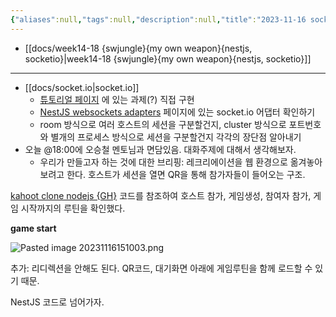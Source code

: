 ```yaml
---
{"aliases":null,"tags":null,"description":null,"title":"2023-11-16 socket.io {튜토리얼} {room} {cluster}","created":"2023-11-17T20:32:08","updated":"2023-11-17T20:32:15","dg-publish":true,"permalink":"/docs/2023-11-16 socket.io {튜토리얼} {room} {cluster}/","dgPassFrontmatter":true}
---
```



- [[docs/week14-18 {swjungle}{my own weapon}{nestjs, socketio}\|week14-18 {swjungle}{my own weapon}{nestjs, socketio}]]
___
- [[docs/socket.io\|socket.io]]
	- [튜토리얼 페이지](https://socket.io/get-started/chat) 에 있는 과제(?) 직접 구현 
	- [NestJS websockets adapters](https://docs.nestjs.com/websockets/adapter#extend-socketio) 페이지에 있는 socket.io 어댑터 확인하기
	- room 방식으로 여러 호스트의 세션을 구분할건지, cluster 방식으로 포트번호와 별개의 프로세스 방식으로 세션을 구분할건지 각각의 장단점 알아내기
- 오늘 @18:00에 오승철 멘토님과 면담있음. 대화주제에 대해서 생각해보자.
	- 우리가 만들고자 하는 것에 대한 브리핑: 레크리에이션을 웹 환경으로 옮겨놓아보려고 한다. 호스트가 세션을 열면 QR을 통해 참가자들이 들어오는 구조. 

[kahoot clone nodejs {GH}](https://github.com/ethanbrimhall/kahoot-clone-nodejs/blob/master/server/server.js) 코드를 참조하여 호스트 참가, 게임생성, 참여자 참가, 게임 시작까지의 루틴을 확인했다.

**game start**

![Pasted image 20231116151003.png](/img/user/docs/assets/Pasted%20image%2020231116151003.png)

추가: 리디렉션을 안해도 된다. QR코드, 대기화면 아래에 게임루틴을 함께 로드할 수 있기 때문.

NestJS 코드로 넘어가자.

<style> .container {font-family: sans-serif; text-align: center;} .button-wrapper button {z-index: 1;height: 40px; width: 100px; margin: 10px;padding: 5px;} .excalidraw .App-menu_top .buttonList { display: flex;} .excalidraw-wrapper { height: 800px; margin: 50px; position: relative;} :root[dir="ltr"] .excalidraw .layer-ui__wrapper .zen-mode-transition.App-menu_bottom--transition-left {transform: none;} </style><script src="https://cdn.jsdelivr.net/npm/react@17/umd/react.production.min.js"></script><script src="https://cdn.jsdelivr.net/npm/react-dom@17/umd/react-dom.production.min.js"></script><script type="text/javascript" src="https://cdn.jsdelivr.net/npm/@excalidraw/excalidraw@0/dist/excalidraw.production.min.js"></script><div id="Drawing_2023-11-16_2255.03.excalidraw.md1"></div><script>(function(){const InitialData={"type":"excalidraw","version":2,"source":"https://github.com/zsviczian/obsidian-excalidraw-plugin/releases/tag/2.0.0","elements":[{"id":"cEAJxIuO","type":"text","x":-415.1302483311672,"y":-421.17736761024025,"width":376.68731689453125,"height":72,"angle":0,"strokeColor":"#1e1e1e","backgroundColor":"transparent","fillStyle":"solid","strokeWidth":2,"strokeStyle":"solid","roughness":1,"opacity":100,"groupIds":[],"frameId":null,"roundness":null,"seed":1533022946,"version":158,"versionNonce":1766082146,"isDeleted":false,"boundElements":[{"id":"jSv72dPZqFApibAJyCGGD","type":"arrow"}],"updated":1700144559922,"link":null,"locked":false,"text":"1. 호스트는 '캐치마인드' 게임을 선택함 {\n    user_num\n}","rawText":"1. 호스트는 '캐치마인드' 게임을 선택함 {\n    user_num\n}","fontSize":20,"fontFamily":3,"textAlign":"left","verticalAlign":"top","baseline":66,"containerId":null,"originalText":"1. 호스트는 '캐치마인드' 게임을 선택함 {\n    user_num\n}","lineHeight":1.2},{"id":"5JV3nZ0S","type":"text","x":-423.5620723962784,"y":-305.03258514404297,"width":98.91993713378906,"height":25,"angle":0,"strokeColor":"#1e1e1e","backgroundColor":"transparent","fillStyle":"solid","strokeWidth":2,"strokeStyle":"solid","roughness":1,"opacity":100,"groupIds":[],"frameId":null,"roundness":null,"seed":20808098,"version":32,"versionNonce":1892894910,"isDeleted":false,"boundElements":[],"updated":1700144559922,"link":null,"locked":false,"text":"2. 대기화면","rawText":"2. 대기화면","fontSize":20,"fontFamily":1,"textAlign":"left","verticalAlign":"top","baseline":17,"containerId":null,"originalText":"2. 대기화면","lineHeight":1.25},{"id":"zQPleHGT","type":"text","x":126.7248028318794,"y":-417.3331891559875,"width":187.5,"height":24,"angle":0,"strokeColor":"#1e1e1e","backgroundColor":"transparent","fillStyle":"solid","strokeWidth":2,"strokeStyle":"solid","roughness":1,"opacity":100,"groupIds":[],"frameId":null,"roundness":null,"seed":1772100770,"version":85,"versionNonce":233010658,"isDeleted":false,"boundElements":[{"id":"jSv72dPZqFApibAJyCGGD","type":"arrow"}],"updated":1700144603312,"link":null,"locked":false,"text":"socket connect +","rawText":"socket connect +","fontSize":20,"fontFamily":3,"textAlign":"left","verticalAlign":"top","baseline":18,"containerId":null,"originalText":"socket connect +","lineHeight":1.2},{"id":"jSv72dPZqFApibAJyCGGD","type":"arrow","x":-14.677638817145407,"y":-406.9525729878965,"width":122.19584796805599,"height":6.241131201659414,"angle":0,"strokeColor":"#1e1e1e","backgroundColor":"transparent","fillStyle":"solid","strokeWidth":2,"strokeStyle":"solid","roughness":1,"opacity":100,"groupIds":[],"frameId":null,"roundness":{"type":2},"seed":880491134,"version":373,"versionNonce":1736337826,"isDeleted":false,"boundElements":null,"updated":1700144603312,"link":null,"locked":false,"points":[[0,0],[122.19584796805599,-6.241131201659414]],"lastCommittedPoint":null,"startBinding":null,"endBinding":{"elementId":"zQPleHGT","focus":0.8118619351095582,"gap":19.20659368096881},"startArrowhead":null,"endArrowhead":"arrow"},{"id":"ONqGKT7O","type":"text","x":128.6155960321388,"y":-369.86996920313715,"width":199.21875,"height":120,"angle":0,"strokeColor":"#1e1e1e","backgroundColor":"transparent","fillStyle":"solid","strokeWidth":2,"strokeStyle":"solid","roughness":1,"opacity":100,"groupIds":[],"frameId":null,"roundness":null,"seed":1680924642,"version":275,"versionNonce":755754850,"isDeleted":false,"boundElements":null,"updated":1700144576274,"link":null,"locked":false,"text":"emit(make_room) {\n    access_token,\n    game_type,\n    user_num\n}","rawText":"emit(make_room) {\n    access_token,\n    game_type,\n    user_num\n}","fontSize":20,"fontFamily":3,"textAlign":"left","verticalAlign":"top","baseline":114,"containerId":null,"originalText":"emit(make_room) {\n    access_token,\n    game_type,\n    user_num\n}","lineHeight":1.2},{"id":"CCLZgsdN","type":"text","x":-406.5173946619034,"y":-269.5016098022461,"width":391.74371337890625,"height":96,"angle":0,"strokeColor":"#1e1e1e","backgroundColor":"transparent","fillStyle":"solid","strokeWidth":2,"strokeStyle":"solid","roughness":1,"opacity":100,"groupIds":[],"frameId":null,"roundness":null,"seed":1558206946,"version":149,"versionNonce":622119266,"isDeleted":false,"boundElements":[{"id":"PqAHZj5HhOcAciuB1AYAd","type":"arrow"}],"updated":1700144769729,"link":null,"locked":false,"text":"QR {\n    host: game_page\n    query: room_id (사실상 host_id)\n}","rawText":"QR {\n    host: game_page\n    query: room_id (사실상 host_id)\n}","fontSize":20,"fontFamily":3,"textAlign":"left","verticalAlign":"top","baseline":90,"containerId":null,"originalText":"QR {\n    host: game_page\n    query: room_id (사실상 host_id)\n}","lineHeight":1.2},{"id":"QXkomn93","type":"text","x":-428.74452917653457,"y":-87.23293577172046,"width":283.49359130859375,"height":48,"angle":0,"strokeColor":"#1e1e1e","backgroundColor":"transparent","fillStyle":"solid","strokeWidth":2,"strokeStyle":"solid","roughness":1,"opacity":100,"groupIds":[],"frameId":null,"roundness":null,"seed":1786066110,"version":312,"versionNonce":459405758,"isDeleted":false,"boundElements":[{"id":"28IcJ94pRIuASrJD85wDk","type":"arrow"}],"updated":1700144559923,"link":null,"locked":false,"text":"3. 플레이어가 게임방으로 들어감\n","rawText":"3. 플레이어가 게임방으로 들어감\n","fontSize":20,"fontFamily":3,"textAlign":"left","verticalAlign":"top","baseline":42,"containerId":null,"originalText":"3. 플레이어가 게임방으로 들어감\n","lineHeight":1.2},{"id":"4D8OxcFc","type":"text","x":-297.0858934158597,"y":-10.019176607387006,"width":433.59375,"height":24,"angle":0,"strokeColor":"#1e1e1e","backgroundColor":"transparent","fillStyle":"solid","strokeWidth":2,"strokeStyle":"solid","roughness":1,"opacity":100,"groupIds":[],"frameId":null,"roundness":null,"seed":1344697406,"version":104,"versionNonce":1059195170,"isDeleted":false,"boundElements":[{"id":"28IcJ94pRIuASrJD85wDk","type":"arrow"}],"updated":1700144559923,"link":null,"locked":false,"text":"socket connect **treepark.shop:8000**","rawText":"socket connect **treepark.shop:8000**","fontSize":20,"fontFamily":3,"textAlign":"left","verticalAlign":"top","baseline":18,"containerId":null,"originalText":"socket connect **treepark.shop:8000**","lineHeight":1.2},{"id":"GO5turJ4","type":"text","x":-411.62341272830963,"y":84.8860855102539,"width":465.412353515625,"height":96,"angle":0,"strokeColor":"#1e1e1e","backgroundColor":"transparent","fillStyle":"solid","strokeWidth":2,"strokeStyle":"solid","roughness":1,"opacity":100,"groupIds":[],"frameId":null,"roundness":null,"seed":1892652222,"version":155,"versionNonce":1156640482,"isDeleted":false,"boundElements":null,"updated":1700144649693,"link":null,"locked":false,"text":"4. 플레이어가 닉네임을 입력함 -> emit(ready) {\n    room_id, \n    nickname,\n}","rawText":"4. 플레이어가 닉네임을 입력함 -> emit(ready) {\n    room_id, \n    nickname,\n}","fontSize":20,"fontFamily":3,"textAlign":"left","verticalAlign":"top","baseline":90,"containerId":null,"originalText":"4. 플레이어가 닉네임을 입력함 -> emit(ready) {\n    room_id, \n    nickname,\n}","lineHeight":1.2},{"id":"28IcJ94pRIuASrJD85wDk","type":"arrow","x":-370.4613816971097,"y":-36.33320248629326,"width":48.822265625,"height":43.3017578125,"angle":0,"strokeColor":"#1e1e1e","backgroundColor":"transparent","fillStyle":"solid","strokeWidth":2,"strokeStyle":"solid","roughness":1,"opacity":100,"groupIds":[],"frameId":null,"roundness":{"type":2},"seed":620238846,"version":104,"versionNonce":1913165026,"isDeleted":false,"boundElements":null,"updated":1700144559923,"link":null,"locked":false,"points":[[0,0],[8.549774169921875,32.9986572265625],[48.822265625,43.3017578125]],"lastCommittedPoint":null,"startBinding":{"elementId":"QXkomn93","focus":0.6111795596361476,"gap":2.899733285427203},"endBinding":null,"startArrowhead":null,"endArrowhead":"arrow"},{"id":"BMje0nJb","type":"text","x":-413.10253870487213,"y":255.49500274658203,"width":266.193603515625,"height":24,"angle":0,"strokeColor":"#1e1e1e","backgroundColor":"transparent","fillStyle":"solid","strokeWidth":2,"strokeStyle":"solid","roughness":1,"opacity":100,"groupIds":[],"frameId":null,"roundness":null,"seed":1928283362,"version":52,"versionNonce":2171454,"isDeleted":false,"boundElements":[{"id":"19KJB9g_Mysy0TdQugI4T","type":"arrow"}],"updated":1700144559923,"link":null,"locked":false,"text":"5. 호스트가 게임시작을 실시함","rawText":"5. 호스트가 게임시작을 실시함","fontSize":20,"fontFamily":3,"textAlign":"left","verticalAlign":"top","baseline":18,"containerId":null,"originalText":"5. 호스트가 게임시작을 실시함","lineHeight":1.2},{"id":"GRqQbsAH","type":"text","x":-40.10253870487213,"y":295.49500274658203,"width":257.8125,"height":24,"angle":0,"strokeColor":"#1e1e1e","backgroundColor":"transparent","fillStyle":"solid","strokeWidth":2,"strokeStyle":"solid","roughness":1,"opacity":100,"groupIds":[],"frameId":null,"roundness":null,"seed":1579921214,"version":31,"versionNonce":1739040930,"isDeleted":false,"boundElements":[{"id":"19KJB9g_Mysy0TdQugI4T","type":"arrow"},{"id":"D-U1cRod5El9IAd-DM-79","type":"arrow"}],"updated":1700144559923,"link":null,"locked":false,"text":"emit(catch_game_start)","rawText":"emit(catch_game_start)","fontSize":20,"fontFamily":3,"textAlign":"left","verticalAlign":"top","baseline":18,"containerId":null,"originalText":"emit(catch_game_start)","lineHeight":1.2},{"id":"19KJB9g_Mysy0TdQugI4T","type":"arrow","x":-257.06506311893463,"y":283.86963653564453,"width":207.27691650390625,"height":30.25262451171875,"angle":0,"strokeColor":"#1e1e1e","backgroundColor":"transparent","fillStyle":"solid","strokeWidth":2,"strokeStyle":"solid","roughness":1,"opacity":100,"groupIds":[],"frameId":null,"roundness":{"type":2},"seed":356757218,"version":35,"versionNonce":108931710,"isDeleted":false,"boundElements":null,"updated":1700144559923,"link":null,"locked":false,"points":[[0,0],[207.27691650390625,30.25262451171875]],"lastCommittedPoint":null,"startBinding":{"elementId":"BMje0nJb","focus":0.4145118132856533,"gap":4.3746337890625},"endBinding":{"elementId":"GRqQbsAH","focus":-0.8715170520250449,"gap":9.68560791015625},"startArrowhead":null,"endArrowhead":"arrow"},{"id":"D-U1cRod5El9IAd-DM-79","type":"arrow","x":80.81337803579758,"y":323.8994827270508,"width":0.17138153837346692,"height":77.66686263473702,"angle":0,"strokeColor":"#1e1e1e","backgroundColor":"transparent","fillStyle":"solid","strokeWidth":2,"strokeStyle":"solid","roughness":1,"opacity":100,"groupIds":[],"frameId":null,"roundness":{"type":2},"seed":1995797154,"version":44,"versionNonce":1286046654,"isDeleted":false,"boundElements":null,"updated":1700144660165,"link":null,"locked":false,"points":[[0,0],[0.17138153837346692,77.66686263473702]],"lastCommittedPoint":null,"startBinding":{"elementId":"GRqQbsAH","focus":0.06225070622333695,"gap":4.40447998046875},"endBinding":{"elementId":"VUCyd9aX","focus":-0.12083994372539716,"gap":14.0770263671875},"startArrowhead":null,"endArrowhead":"arrow"},{"id":"VUCyd9aX","type":"text","x":50.13753080907554,"y":415.64337172897524,"width":70.3125,"height":24,"angle":0,"strokeColor":"#1e1e1e","backgroundColor":"transparent","fillStyle":"solid","strokeWidth":2,"strokeStyle":"solid","roughness":1,"opacity":100,"groupIds":[],"frameId":null,"roundness":null,"seed":488440062,"version":33,"versionNonce":84589374,"isDeleted":false,"boundElements":[{"id":"D-U1cRod5El9IAd-DM-79","type":"arrow"}],"updated":1700144660165,"link":null,"locked":false,"text":"Player","rawText":"Player","fontSize":20,"fontFamily":3,"textAlign":"left","verticalAlign":"top","baseline":18,"containerId":null,"originalText":"Player","lineHeight":1.2},{"id":"MdlJo5LI","type":"text","x":-424.4638882756441,"y":494.5066604614258,"width":632.2747192382812,"height":24,"angle":0,"strokeColor":"#1e1e1e","backgroundColor":"transparent","fillStyle":"solid","strokeWidth":2,"strokeStyle":"solid","roughness":1,"opacity":100,"groupIds":[],"frameId":null,"roundness":null,"seed":583273954,"version":128,"versionNonce":1090328190,"isDeleted":false,"boundElements":[{"id":"Q6My_VK6GZei8bJLon-9x","type":"arrow"},{"id":"ho9riK3wRiAC3uZT7vANv","type":"arrow"}],"updated":1700144665795,"link":null,"locked":false,"text":"6. Player들은 호스트의 화면을 보며 정답을 작성해 ok 버튼을 누른다.","rawText":"6. Player들은 호스트의 화면을 보며 정답을 작성해 ok 버튼을 누른다.","fontSize":20,"fontFamily":3,"textAlign":"left","verticalAlign":"top","baseline":18,"containerId":null,"originalText":"6. Player들은 호스트의 화면을 보며 정답을 작성해 ok 버튼을 누른다.","lineHeight":1.2},{"id":"EiL9JAWO","type":"text","x":-426.8909298181534,"y":681.0110549926758,"width":671.3433837890625,"height":24,"angle":0,"strokeColor":"#1e1e1e","backgroundColor":"transparent","fillStyle":"solid","strokeWidth":2,"strokeStyle":"solid","roughness":1,"opacity":100,"groupIds":[],"frameId":null,"roundness":null,"seed":244206142,"version":170,"versionNonce":641143614,"isDeleted":false,"boundElements":[{"id":"ho9riK3wRiAC3uZT7vANv","type":"arrow"}],"updated":1700144559924,"link":null,"locked":false,"text":"7. 정답 일치자 발생시 정답자 이름공개, 없을시 호스트가 억지로 끝내기 가능","rawText":"7. 정답 일치자 발생시 정답자 이름공개, 없을시 호스트가 억지로 끝내기 가능","fontSize":20,"fontFamily":3,"textAlign":"left","verticalAlign":"top","baseline":18,"containerId":null,"originalText":"7. 정답 일치자 발생시 정답자 이름공개, 없을시 호스트가 억지로 끝내기 가능","lineHeight":1.2},{"id":"WS7wl71TK69RUvU_LOcAc","type":"rectangle","x":-397.67224085330963,"y":558.545539855957,"width":388.7744140625,"height":45.26397705078125,"angle":0,"strokeColor":"#1e1e1e","backgroundColor":"transparent","fillStyle":"solid","strokeWidth":2,"strokeStyle":"solid","roughness":1,"opacity":100,"groupIds":[],"frameId":null,"roundness":{"type":3},"seed":2084927358,"version":71,"versionNonce":1256540066,"isDeleted":false,"boundElements":[{"type":"text","id":"82qxQjiD"}],"updated":1700144559924,"link":null,"locked":false},{"id":"82qxQjiD","type":"text","x":-392.67224085330963,"y":569.1775283813477,"width":11.71875,"height":24,"angle":0,"strokeColor":"#1e1e1e","backgroundColor":"transparent","fillStyle":"solid","strokeWidth":2,"strokeStyle":"solid","roughness":1,"opacity":100,"groupIds":[],"frameId":null,"roundness":null,"seed":484371838,"version":14,"versionNonce":917371774,"isDeleted":false,"boundElements":null,"updated":1700144559924,"link":null,"locked":false,"text":"|","rawText":"|","fontSize":20,"fontFamily":3,"textAlign":"left","verticalAlign":"middle","baseline":18,"containerId":"WS7wl71TK69RUvU_LOcAc","originalText":"|","lineHeight":1.2},{"id":"I5UDJ8Oyj_JXW8-SZNVdI","type":"rectangle","x":8.735107779502869,"y":562.0457229614258,"width":88.31671142578125,"height":40.04595947265625,"angle":0,"strokeColor":"#1e1e1e","backgroundColor":"transparent","fillStyle":"solid","strokeWidth":2,"strokeStyle":"solid","roughness":1,"opacity":100,"groupIds":[],"frameId":null,"roundness":{"type":3},"seed":219461246,"version":21,"versionNonce":1340080994,"isDeleted":false,"boundElements":[{"type":"text","id":"cEDIbRlb"}],"updated":1700144559924,"link":null,"locked":false},{"id":"cEDIbRlb","type":"text","x":41.174713492393494,"y":570.0687026977539,"width":23.4375,"height":24,"angle":0,"strokeColor":"#1e1e1e","backgroundColor":"transparent","fillStyle":"solid","strokeWidth":2,"strokeStyle":"solid","roughness":1,"opacity":100,"groupIds":[],"frameId":null,"roundness":null,"seed":1854137150,"version":7,"versionNonce":547216318,"isDeleted":false,"boundElements":null,"updated":1700144559924,"link":null,"locked":false,"text":"OK","rawText":"OK","fontSize":20,"fontFamily":3,"textAlign":"center","verticalAlign":"middle","baseline":18,"containerId":"I5UDJ8Oyj_JXW8-SZNVdI","originalText":"OK","lineHeight":1.2},{"id":"Q6My_VK6GZei8bJLon-9x","type":"arrow","x":212.72022427318404,"y":507.3374938293907,"width":117.1392822265625,"height":53.83422081913682,"angle":0,"strokeColor":"#1e1e1e","backgroundColor":"transparent","fillStyle":"solid","strokeWidth":2,"strokeStyle":"solid","roughness":1,"opacity":100,"groupIds":[],"frameId":null,"roundness":{"type":2},"seed":1799831522,"version":124,"versionNonce":1750177470,"isDeleted":false,"boundElements":null,"updated":1700144665796,"link":null,"locked":false,"points":[[0,0],[77.14488838913132,-15.948600701949317],[59.715445029756324,-53.83422081913682],[-39.994393837431176,-30.391227655074317]],"lastCommittedPoint":null,"startBinding":{"elementId":"MdlJo5LI","focus":0.8687353849992625,"gap":4.909393310546875},"endBinding":null,"startArrowhead":null,"endArrowhead":"arrow"},{"id":"f5Jfi7Jv","type":"text","x":282.87716386060015,"y":446.85827013847415,"width":115.5186767578125,"height":24,"angle":0,"strokeColor":"#1e1e1e","backgroundColor":"transparent","fillStyle":"solid","strokeWidth":2,"strokeStyle":"solid","roughness":1,"opacity":100,"groupIds":[],"frameId":null,"roundness":null,"seed":1452422078,"version":70,"versionNonce":975680510,"isDeleted":false,"boundElements":null,"updated":1700144559924,"link":null,"locked":false,"text":"오답시 재시도","rawText":"오답시 재시도","fontSize":20,"fontFamily":3,"textAlign":"left","verticalAlign":"top","baseline":18,"containerId":null,"originalText":"오답시 재시도","lineHeight":1.2},{"id":"ho9riK3wRiAC3uZT7vANv","type":"arrow","x":216.0264376520903,"y":507.7757627060157,"width":665.0083761567367,"height":162.6907671401757,"angle":0,"strokeColor":"#1e1e1e","backgroundColor":"transparent","fillStyle":"solid","strokeWidth":2,"strokeStyle":"solid","roughness":1,"opacity":100,"groupIds":[],"frameId":null,"roundness":{"type":2},"seed":302264126,"version":383,"versionNonce":1772883710,"isDeleted":false,"boundElements":null,"updated":1700144665796,"link":null,"locked":false,"points":[[0,0],[102.30620430710007,30.245820851113194],[47.752737510225074,119.06241020658194],[-475.7421355366499,127.26651176908194],[-562.7021718496367,162.6907671401757]],"lastCommittedPoint":null,"startBinding":{"elementId":"MdlJo5LI","focus":-0.8972127666538365,"gap":8.215606689453125},"endBinding":{"elementId":"EiL9JAWO","focus":-1.0149740580551017,"gap":10.544525146484375},"startArrowhead":null,"endArrowhead":"arrow"},{"id":"lX7lIex5","type":"text","x":-426.06675336949957,"y":761.6484430647893,"width":344.86871337890625,"height":24,"angle":0,"strokeColor":"#1e1e1e","backgroundColor":"transparent","fillStyle":"solid","strokeWidth":2,"strokeStyle":"solid","roughness":1,"opacity":100,"groupIds":[],"frameId":null,"roundness":null,"seed":1934419618,"version":58,"versionNonce":1524095266,"isDeleted":false,"boundElements":null,"updated":1700144676598,"link":null,"locked":false,"text":"8. disconnect session (일단은) ","rawText":"8. disconnect session (일단은) ","fontSize":20,"fontFamily":3,"textAlign":"left","verticalAlign":"top","baseline":18,"containerId":null,"originalText":"8. disconnect session (일단은) ","lineHeight":1.2},{"id":"PqAHZj5HhOcAciuB1AYAd","type":"arrow","x":-423.4002071619034,"y":-248.6555632967628,"width":119.32958984375,"height":9.864845333608287,"angle":0,"strokeColor":"#1e1e1e","backgroundColor":"transparent","fillStyle":"solid","strokeWidth":2,"strokeStyle":"solid","roughness":1,"opacity":100,"groupIds":[],"frameId":null,"roundness":{"type":2},"seed":1958567778,"version":38,"versionNonce":1144605986,"isDeleted":false,"boundElements":null,"updated":1700144769730,"link":null,"locked":false,"points":[[0,0],[-119.32958984375,-9.864845333608287]],"lastCommittedPoint":null,"startBinding":{"elementId":"CCLZgsdN","focus":0.14901676367718703,"gap":16.8828125},"endBinding":null,"startArrowhead":null,"endArrowhead":"arrow"},{"id":"tW1dwtSzca7veVeoN_pC5","type":"rectangle","x":-851.1969600915909,"y":-385.8777084350586,"width":272.03375244140625,"height":372.9027099609375,"angle":0,"strokeColor":"#1e1e1e","backgroundColor":"transparent","fillStyle":"solid","strokeWidth":2,"strokeStyle":"solid","roughness":1,"opacity":100,"groupIds":[],"frameId":null,"roundness":{"type":3},"seed":2122187710,"version":35,"versionNonce":1137380542,"isDeleted":false,"boundElements":null,"updated":1700144559925,"link":null,"locked":false},{"id":"A0tDP9Oipl1nG91lIwCsF","type":"rectangle","x":-770.2812496423721,"y":-297.5818099975586,"width":110.5919189453125,"height":96.45050048828125,"angle":0,"strokeColor":"#1e1e1e","backgroundColor":"transparent","fillStyle":"solid","strokeWidth":2,"strokeStyle":"solid","roughness":1,"opacity":100,"groupIds":[],"frameId":null,"roundness":{"type":3},"seed":1329345598,"version":62,"versionNonce":2076681762,"isDeleted":false,"boundElements":[{"type":"text","id":"mi9kDmwm"}],"updated":1700144559925,"link":null,"locked":false},{"id":"mi9kDmwm","type":"text","x":-761.3040157556534,"y":-261.35655975341797,"width":92.637451171875,"height":24,"angle":0,"strokeColor":"#1e1e1e","backgroundColor":"transparent","fillStyle":"solid","strokeWidth":2,"strokeStyle":"solid","roughness":1,"opacity":100,"groupIds":[],"frameId":null,"roundness":null,"seed":596906366,"version":57,"versionNonce":1116128510,"isDeleted":false,"boundElements":null,"updated":1700144559925,"link":null,"locked":false,"text":"QR코드자리","rawText":"QR코드자리","fontSize":20,"fontFamily":3,"textAlign":"center","verticalAlign":"middle","baseline":18,"containerId":"A0tDP9Oipl1nG91lIwCsF","originalText":"QR코드자리","lineHeight":1.2},{"id":"iH9z8QhC","type":"text","x":-756.6800533533096,"y":-151.07295989990234,"width":75.89373779296875,"height":24,"angle":0,"strokeColor":"#1e1e1e","backgroundColor":"transparent","fillStyle":"solid","strokeWidth":2,"strokeStyle":"solid","roughness":1,"opacity":100,"groupIds":[],"frameId":null,"roundness":null,"seed":1618909218,"version":39,"versionNonce":569545186,"isDeleted":false,"boundElements":null,"updated":1700144559925,"link":null,"locked":false,"text":"2/81 명","rawText":"2/81 명","fontSize":20,"fontFamily":3,"textAlign":"left","verticalAlign":"top","baseline":18,"containerId":null,"originalText":"2/81 명","lineHeight":1.2},{"id":"z6shN9yF","type":"text","x":-876.4053951501846,"y":-68.5716781616211,"width":335.9498291015625,"height":24,"angle":0,"strokeColor":"#1e1e1e","backgroundColor":"transparent","fillStyle":"solid","strokeWidth":2,"strokeStyle":"solid","roughness":1,"opacity":100,"groupIds":[],"frameId":null,"roundness":null,"seed":970225022,"version":109,"versionNonce":430011710,"isDeleted":false,"boundElements":[{"id":"GjzY_aIwzSF1nXnbtzCoz","type":"arrow"}],"updated":1700144559925,"link":null,"locked":false,"text":"{{제시어가 있어야함 | 게임시작버튼}}","rawText":"{{제시어가 있어야함 | 게임시작버튼}}","fontSize":20,"fontFamily":3,"textAlign":"left","verticalAlign":"top","baseline":18,"containerId":null,"originalText":"{{제시어가 있어야함 | 게임시작버튼}}","lineHeight":1.2},{"id":"GjzY_aIwzSF1nXnbtzCoz","type":"arrow","x":-733.0971580787257,"y":-34.3592525668431,"width":5.857549131364635,"height":125.9284074016392,"angle":0,"strokeColor":"#1e1e1e","backgroundColor":"transparent","fillStyle":"solid","strokeWidth":2,"strokeStyle":"solid","roughness":1,"opacity":100,"groupIds":[],"frameId":null,"roundness":{"type":2},"seed":855207586,"version":134,"versionNonce":1665795490,"isDeleted":false,"boundElements":null,"updated":1700144559925,"link":null,"locked":false,"points":[[0,0],[-5.857549131364635,125.9284074016392]],"lastCommittedPoint":null,"startBinding":{"elementId":"z6shN9yF","focus":0.14023043131979143,"gap":10.212425594777997},"endBinding":{"elementId":"ZIJez2fT","focus":-0.21199698439921963,"gap":12.502624338388046},"startArrowhead":null,"endArrowhead":"arrow"},{"id":"ZIJez2fT","type":"text","x":-880.6927844248181,"y":104.07177917318415,"width":356.03118896484375,"height":48,"angle":0,"strokeColor":"#1e1e1e","backgroundColor":"transparent","fillStyle":"solid","strokeWidth":2,"strokeStyle":"solid","roughness":1,"opacity":100,"groupIds":[],"frameId":null,"roundness":null,"seed":158365922,"version":193,"versionNonce":1383865726,"isDeleted":false,"boundElements":[{"id":"GjzY_aIwzSF1nXnbtzCoz","type":"arrow"}],"updated":1700144559925,"link":null,"locked":false,"text":"// 호스트는 별도의 디바이스로 정답을\n   작성해야함. **treepark.shop/**","rawText":"// 호스트는 별도의 디바이스로 정답을\n   작성해야함. **treepark.shop/**","fontSize":20,"fontFamily":3,"textAlign":"left","verticalAlign":"top","baseline":42,"containerId":null,"originalText":"// 호스트는 별도의 디바이스로 정답을\n   작성해야함. **treepark.shop/**","lineHeight":1.2},{"id":"ennQJUm5","type":"text","x":114.55914787236884,"y":381.77041760904416,"width":46.875,"height":24,"angle":0,"strokeColor":"#1e1e1e","backgroundColor":"transparent","fillStyle":"solid","strokeWidth":2,"strokeStyle":"solid","roughness":1,"opacity":100,"groupIds":[],"frameId":null,"roundness":null,"seed":1774236862,"version":5,"versionNonce":449273122,"isDeleted":false,"boundElements":null,"updated":1700144663450,"link":null,"locked":false,"text":"1..*","rawText":"1..*","fontSize":20,"fontFamily":3,"textAlign":"left","verticalAlign":"top","baseline":18,"containerId":null,"originalText":"1..*","lineHeight":1.2},{"id":"uq7rzGeuAWAIjamts8H9l","type":"arrow","x":-6.63611622802091,"y":-405.82366867692286,"width":108.03881224430154,"height":129.424285785917,"angle":0,"strokeColor":"#1e1e1e","backgroundColor":"transparent","fillStyle":"solid","strokeWidth":2,"strokeStyle":"solid","roughness":1,"opacity":100,"groupIds":[],"frameId":null,"roundness":{"type":2},"seed":1024590946,"version":214,"versionNonce":358779298,"isDeleted":true,"boundElements":null,"updated":1700144559923,"link":null,"locked":false,"points":[[0,0],[15.511346423989039,114.43908681130762],[108.03881224430154,129.424285785917]],"lastCommittedPoint":null,"startBinding":null,"endBinding":null,"startArrowhead":null,"endArrowhead":"arrow"},{"id":"GdeCbEiJOgVrpw9y0P-GQ","type":"rectangle","x":-391.68896448612213,"y":-170.03975677490234,"width":123.3563232421875,"height":256.6624450683594,"angle":0,"strokeColor":"#1e1e1e","backgroundColor":"transparent","fillStyle":"solid","strokeWidth":2,"strokeStyle":"solid","roughness":1,"opacity":100,"groupIds":[],"frameId":null,"roundness":{"type":3},"seed":1303123170,"version":35,"versionNonce":1327356286,"isDeleted":true,"boundElements":[{"type":"text","id":"PPy4mBK2"}],"updated":1700144559923,"link":null,"locked":false},{"id":"PPy4mBK2","type":"text","x":-353.4483028650284,"y":-53.708534240722656,"width":46.875,"height":24,"angle":0,"strokeColor":"#1e1e1e","backgroundColor":"transparent","fillStyle":"solid","strokeWidth":2,"strokeStyle":"solid","roughness":1,"opacity":100,"groupIds":[],"frameId":null,"roundness":null,"seed":1707478242,"version":18,"versionNonce":493159778,"isDeleted":true,"boundElements":null,"updated":1700144559923,"link":null,"locked":false,"text":"game","rawText":"game","fontSize":20,"fontFamily":3,"textAlign":"center","verticalAlign":"middle","baseline":18,"containerId":"GdeCbEiJOgVrpw9y0P-GQ","originalText":"game","lineHeight":1.2},{"id":"so217_M327fEPrjkJa0dT","type":"arrow","x":62.12713658809662,"y":330.7023391723633,"width":0.21759033203125,"height":115.47161865234375,"angle":0,"strokeColor":"#1e1e1e","backgroundColor":"transparent","fillStyle":"solid","strokeWidth":2,"strokeStyle":"solid","roughness":1,"opacity":100,"groupIds":[],"frameId":null,"roundness":{"type":2},"seed":690520574,"version":21,"versionNonce":1202603106,"isDeleted":true,"boundElements":null,"updated":1700144559923,"link":null,"locked":false,"points":[[0,0],[0.21759033203125,115.47161865234375]],"lastCommittedPoint":null,"startBinding":{"elementId":"GRqQbsAH","focus":0.20724844107393367,"gap":11.20733642578125},"endBinding":null,"startArrowhead":null,"endArrowhead":"arrow"},{"id":"an04F9Hn","type":"text","x":29.54852330684662,"y":479.1802444458008,"width":11.71875,"height":24,"angle":0,"strokeColor":"#1e1e1e","backgroundColor":"transparent","fillStyle":"solid","strokeWidth":2,"strokeStyle":"solid","roughness":1,"opacity":100,"groupIds":[],"frameId":null,"roundness":null,"seed":582906914,"version":4,"versionNonce":76556990,"isDeleted":true,"boundElements":null,"updated":1700144559924,"link":null,"locked":false,"text":"","rawText":"","fontSize":20,"fontFamily":3,"textAlign":"left","verticalAlign":"top","baseline":18,"containerId":null,"originalText":"","lineHeight":1.2},{"id":"LatQAXAx","type":"text","x":390.05615270137787,"y":540.1070938110352,"width":34.5999755859375,"height":24,"angle":0,"strokeColor":"#1e1e1e","backgroundColor":"transparent","fillStyle":"solid","strokeWidth":2,"strokeStyle":"solid","roughness":1,"opacity":100,"groupIds":[],"frameId":null,"roundness":null,"seed":1648878370,"version":12,"versionNonce":1833731134,"isDeleted":true,"boundElements":null,"updated":1700144559924,"link":null,"locked":false,"text":"정답","rawText":"정답","fontSize":20,"fontFamily":3,"textAlign":"left","verticalAlign":"top","baseline":18,"containerId":null,"originalText":"정답","lineHeight":1.2},{"id":"ZmTw2ltobZArcNK6KhMV7","type":"arrow","x":-284.66345179080963,"y":-164.34032440185547,"width":608.0672607421875,"height":108.839111328125,"angle":0,"strokeColor":"#1e1e1e","backgroundColor":"transparent","fillStyle":"solid","strokeWidth":2,"strokeStyle":"solid","roughness":1,"opacity":100,"groupIds":[],"frameId":null,"roundness":{"type":2},"seed":1286707454,"version":57,"versionNonce":1005407358,"isDeleted":true,"boundElements":null,"updated":1700144559925,"link":null,"locked":false,"points":[[0,0],[105.8515625,65.0372314453125],[608.0672607421875,108.839111328125]],"lastCommittedPoint":null,"startBinding":{"elementId":"CCLZgsdN","focus":0.4355076495827421,"gap":9.161285400390625},"endBinding":null,"startArrowhead":null,"endArrowhead":"arrow"},{"text":"socket connect {\n    access_token,\n    game_type,\n    user_num\n}","fontSize":20,"fontFamily":3,"textAlign":"left","verticalAlign":"top","baseline":114,"id":"gC07LLFz","type":"text","x":297.3122264213865,"y":-362.271443860084,"width":199.21875,"height":120,"angle":0,"strokeColor":"#1e1e1e","backgroundColor":"transparent","fillStyle":"hachure","strokeWidth":1,"strokeStyle":"solid","roughness":1,"opacity":100,"roundness":null,"seed":88144,"version":2,"versionNonce":956105058,"updated":1700144559925,"isDeleted":true,"groupIds":[],"boundElements":[],"link":null,"locked":false,"containerId":null,"originalText":"socket connect {\n    access_token,\n    game_type,\n    user_num\n}","rawText":"socket connect {\n    access_token,\n    game_type,\n    user_num\n}","lineHeight":1.2}],"appState":{"theme":"light","viewBackgroundColor":"#ffffff","currentItemStrokeColor":"#1e1e1e","currentItemBackgroundColor":"transparent","currentItemFillStyle":"solid","currentItemStrokeWidth":2,"currentItemStrokeStyle":"solid","currentItemRoughness":1,"currentItemOpacity":100,"currentItemFontFamily":3,"currentItemFontSize":20,"currentItemTextAlign":"left","currentItemStartArrowhead":null,"currentItemEndArrowhead":"arrow","scrollX":865.3642666604143,"scrollY":866.2454574692745,"zoom":{"value":0.8007547354511761},"currentItemRoundness":"round","gridSize":null,"gridColor":{"Bold":"#C9C9C9FF","Regular":"#EDEDEDFF"},"currentStrokeOptions":null,"previousGridSize":null,"frameRendering":{"enabled":true,"clip":true,"name":true,"outline":true}},"files":{}};InitialData.scrollToContent=true;App=()=>{const e=React.useRef(null),t=React.useRef(null),[n,i]=React.useState({width:void 0,height:void 0});return React.useEffect(()=>{i({width:t.current.getBoundingClientRect().width,height:t.current.getBoundingClientRect().height});const e=()=>{i({width:t.current.getBoundingClientRect().width,height:t.current.getBoundingClientRect().height})};return window.addEventListener("resize",e),()=>window.removeEventListener("resize",e)},[t]),React.createElement(React.Fragment,null,React.createElement("div",{className:"excalidraw-wrapper",ref:t},React.createElement(ExcalidrawLib.Excalidraw,{ref:e,width:n.width,height:n.height,initialData:InitialData,viewModeEnabled:!0,zenModeEnabled:!0,gridModeEnabled:!1})))},excalidrawWrapper=document.getElementById("Drawing_2023-11-16_2255.03.excalidraw.md1");ReactDOM.render(React.createElement(App),excalidrawWrapper);})();</script>
